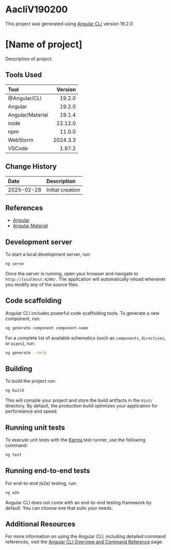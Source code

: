 # AacliV190200

This project was generated using [Angular CLI](https://github.com/angular/angular-cli) version 19.2.0.


# [Name of project]
Description of project.

## Tools Used

| Tool             |  Version |
|:-----------------|---------:|
| @Angular/CLI     |   19.2.0 |
| Angular          |   19.2.0 |
| Angular/Material |   19.1.4 |
| node             |  22.12.0 |
| npm              |   11.0.0 |
| WebStorm         | 2024.3.3 |
| VSCode           |   1.97.2 |


## Change History

| Date       | Description                                   |
|:-----------|:----------------------------------------------|
| 2025-02-28 | Initial creation                              |

## References

* [Angular](https://angular.dev/overview)
* [Angular Material](https://material.angular.io/)

## Development server

To start a local development server, run:

```bash
ng serve
```

Once the server is running, open your browser and navigate to `http://localhost:4200/`. The application will automatically reload whenever you modify any of the source files.

## Code scaffolding

Angular CLI includes powerful code scaffolding tools. To generate a new component, run:

```bash
ng generate component component-name
```

For a complete list of available schematics (such as `components`, `directives`, or `pipes`), run:

```bash
ng generate --help
```

## Building

To build the project run:

```bash
ng build
```

This will compile your project and store the build artifacts in the `dist/` directory. By default, the production build optimizes your application for performance and speed.

## Running unit tests

To execute unit tests with the [Karma](https://karma-runner.github.io) test runner, use the following command:

```bash
ng test
```

## Running end-to-end tests

For end-to-end (e2e) testing, run:

```bash
ng e2e
```

Angular CLI does not come with an end-to-end testing framework by default. You can choose one that suits your needs.

## Additional Resources

For more information on using the Angular CLI, including detailed command references, visit the [Angular CLI Overview and Command Reference](https://angular.dev/tools/cli) page.

